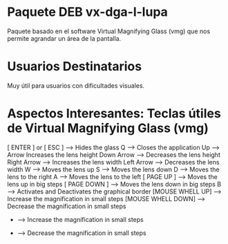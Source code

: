 # Paquete DEB vx-dga-l-lupa

Paquete basado en el software Virtual Magnifying Glass (vmg) que nos permite agrandar un área de la pantalla.

# Usuarios Destinatarios

Muy útil para usuarios con dificultades visuales.

# Aspectos Interesantes: Teclas útiles de Virtual Magnifying Glass (vmg)

[ ENTER ] or [ ESC ] --> Hides the glass
Q --> Closes the application
Up --> Arrow Increases the lens height
Down Arrow --> Decreases the lens height
Right Arrow  --> Increases the lens width
Left Arrow  --> Decreases the lens width
W  --> Moves the lens up
S  --> Moves the lens down
D  --> Moves the lens to the right
A  --> Moves the lens to the left
[ PAGE UP ] --> Moves the lens up in big steps
[ PAGE DOWN ] --> Moves the lens down in big steps
B --> Activates and Deactivates the graphical border
[MOUSE WHELL UP] --> Increase the magnification in small steps
[MOUSE WHELL DOWN] --> Decrease the magnification in small steps
+ --> Increase the magnification in small steps
- --> Decrease the magnification in small steps


